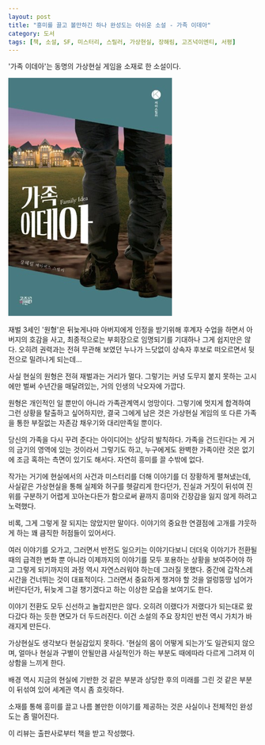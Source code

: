```yaml
---
layout: post
title: "흥미를 끌고 볼만하긴 하나 완성도는 아쉬운 소설 - 가족 이데아"
category: 도서
tags: [책, 소설, SF, 미스터리, 스릴러, 가상현실, 장해림, 고즈넉이엔티, 서평]
---
```


'가족 이데아'는
동명의 가상현실 게임을 소재로 한 소설이다.

![표지](/images/family-idea-book-h480.jpg)

재벌 3세인 '원형'은 뒤늦게나마 아버지에게 인정을 받기위해 후계자 수업을 하면서 아버지의 호감을 사고,
최종적으로는 부회장으로 임명되기를 기대하나 그게 쉽지만은 않다.
오히려 권력과는 전혀 무관해 보였던 누나가 느닷없이 상속자 후보로 떠오르면서 뒷전으로 밀려나게 되는데...

사실 현실의 원형은 전혀 재벌과는 거리가 멀다.
그렇기는 커녕 도무지 붙지 못하는 고시에만 벌써 수년간을 매달려있는, 거의 인생의 낙오자에 가깝다.

원형은 개인적인 일 뿐만이 아니라 가족관계역시 엉망이다.
그렇기에 멋지게 합격하여 그런 상황을 탈출하고 싶어하지만,
결국 그에게 남은 것은 가상현실 게임의 또 다른 가족을 통한 부질없는 자존감 채우기와 대리만족일 뿐이다.

당신의 가족을 다시 꾸려 준다는 아이디어는 상당히 발칙하다.
가족을 건드린다는 게 거의 금기의 영역에 있는 것이라서 그렇기도 하고,
누구에게도 완벽한 가족이란 것은 없기에 조금 혹하는 측면이 있기도 해서다.
자연히 흥미를 끌 수밖에 없다.

작가는 거기에 현실에서의 사건과 미스터리를 더해 이야기를 더 장황하게 펼쳐냈는데,
사실같은 가상현실을 통해 실제와 허구를 헷갈리게 한다던가,
진실과 거짓이 뒤섞여 진위를 구분하기 어렵게 꼬아논다든가 함으로써
끝까지 흥미와 긴장감을 잃지 않게 하려고 노력했다.

비록, 그게 그렇게 잘 되지는 않았지만 말이다.
이야기의 중요한 연결점에 고개를 갸웃하게 하는 꽤 큼직한 허점들이 있어서다.

여러 이야기를 오가고, 그러면서 반전도 일으키는 이야기다보니
더더욱 이야기가 전환될때의 급격한 변화 뿐 아니라 이제까지의 이야기를 모두 포용하는 상황을 보여주어야 하고
그렇게 되기까지의 과정 역시 자연스러워야 하는데 그러질 못했다.
중간에 갑작스레 시간을 건너뛰는 것이 대표적이다.
그러면서 중요하게 챙겨야 할 것을 얼렁뚱땅 넘어가 버린다던가,
뒤늦게 그걸 챙기겠다고 하는 이상한 모습을 보여기도 한다.

이야기 전환도 모두 신선하고 놀랍지만은 않다.
오히려 이랬다가 저랬다가 되는대로 왔다갔다 하는 듯한 면모가 더 두드러진다.
이건 소설의 주요 장치인 반전 역시 가치가 바래지게 만든다.

가상현실도 생각보다 현실감있지 못하다.
'현실의 몸이 어떻게 되는가'도 일관되지 않으며,
얼마나 현실과 구별이 안될만큼 사실적인가 하는 부분도 때에따라 다르게 그려져 이상함을 느끼게 한다.

배경 역시 지금의 현실에 기반한 것 같은 부분과
상당한 후의 미래를 그린 것 같은 부분이 뒤섞여 있어 세계관 역시 좀 흐릿하다.

소재를 통해 흥미를 끌고 나름 볼만한 이야기를 제공하는 것은 사실이나
전체적인 완성도는 좀 떨어진다.



<div class="im im-info">
이 리뷰는 출판사로부터 책을 받고 작성했다.
</div>

